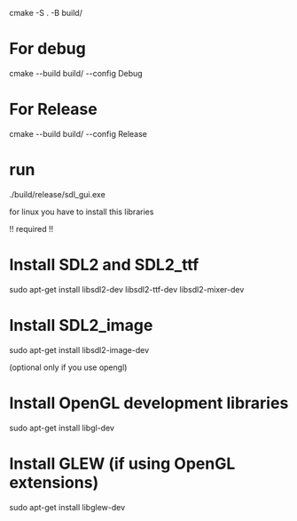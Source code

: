cmake -S . -B build/

# For debug 
cmake --build build/ --config Debug

# For Release
cmake --build build/ --config Release

# run
./build/release/sdl_gui.exe

for linux you have to install this libraries

!! required !!

# Install SDL2 and SDL2_ttf
sudo apt-get install libsdl2-dev libsdl2-ttf-dev libsdl2-mixer-dev

# Install SDL2_image
sudo apt-get install libsdl2-image-dev

(optional only if you use opengl)

# Install OpenGL development libraries
sudo apt-get install libgl-dev

# Install GLEW (if using OpenGL extensions)
sudo apt-get install libglew-dev
